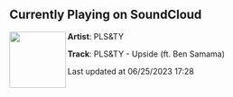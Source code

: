 ## Currently Playing on SoundCloud

[<img align="left" width="100" src="https://i1.sndcdn.com/artworks-VCXkoAxpcXk95Cyz-8tlopw-t500x500.jpg">](https://soundcloud.com/pls-ty/upside)

**Artist**: PLS&TY 

**Track**: PLS&TY - Upside (ft. Ben Samama)

Last updated at 06/25/2023 17:28

